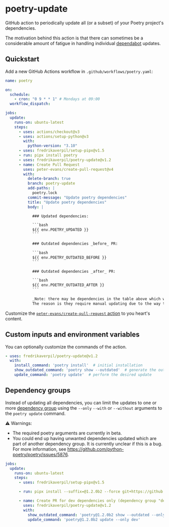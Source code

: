 # poetry-update

GitHub action to periodically update all (or a subset) of your Poetry project's dependencies.

The motivation behind this action is that there can sometimes be a considerable amount of fatigue in handling individual [dependabot](https://github.com/dependabot) updates.

## Quickstart

Add a new GitHub Actions workflow in `.github/workflows/poetry.yaml`:

```yaml
name: poetry

on:
  schedule:
    - cron: "0 9 * * 1" # Mondays at 09:00
  workflow_dispatch:

jobs:
  update:
    runs-on: ubuntu-latest
    steps:
      - uses: actions/checkout@v3
      - uses: actions/setup-python@v3
        with:
          python-version: "3.10"
      - uses: fredrikaverpil/setup-pipx@v1.5
      - run: pipx install poetry
      - uses: fredrikaverpil/poetry-update@v1.2
      - name: Create Pull Request
        uses: peter-evans/create-pull-request@v4
        with:
          delete-branch: true
          branch: poetry-update
          add-paths: |
            poetry.lock
          commit-message: "Update poetry dependencies"
          title: "Update poetry dependencies"
          body: |

            ### Updated dependencies:

            ```bash
            ${{ env.POETRY_UPDATED }}
            ```   

            ### Outdated dependencies _before_ PR:

            ```bash
            ${{ env.POETRY_OUTDATED_BEFORE }}
            ```

            ### Outdated dependencies _after_ PR:

            ```bash
            ${{ env.POETRY_OUTDATED_AFTER }}
            ```

            _Note: there may be dependencies in the table above which were not updated as part of this PR.
            The reason is they require manual updating due to the way they are pinned._
```

Customize the [`peter-evans/create-pull-request` action](https://github.com/peter-evans/create-pull-request) to you heart's content.

## Custom inputs and environment variables

You can optionally customize the commands of the action.

```yaml
- uses: fredrikaverpil/poetry-update@v1.2
  with:
    install_command: 'poetry install'  # initial installation
    show_outdated_command: 'poetry show --outdated'  # generate the output for the PR description
    update_command: 'poetry update'  # perform the desired update
```



## Dependency groups

Instead of updating all dependencies, you can limit the updates to one or more [dependency group](https://python-poetry.org/docs/master/managing-dependencies/#dependency-groups) using the `--only` `--with` or `--without` arguments to the `poetry update` command.

⚠️ Warnings:

- The required poetry arguments are currently in beta.
- You could end up having unwanted dependencies updated which are part of another dependency group. It is currently unclear if this is a bug. For more information, see https://github.com/python-poetry/poetry/issues/5876.

```yaml
jobs:
  update:
    runs-on: ubuntu-latest
    steps:
      - uses: fredrikaverpil/setup-pipx@v1.5

      - run: pipx install --suffix=@1.2.0b2 --force git+https://github.com/python-poetry/poetry.git@1.2.0b2

      - name: Create PR for dev dependencies only (dependency group "dev")
        uses: fredrikaverpil/poetry-update@v1.2
        with:
          show_outdated_command: 'poetry@1.2.0b2 show --outdated --only dev'
          update_command: 'poetry@1.2.0b2 update --only dev'
```
